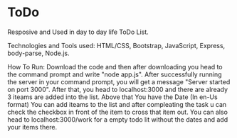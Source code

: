 # ToDo
Resposive and Used in day to day life ToDo List.


Technologies and Tools used:
HTML/CSS, Bootstrap, JavaScript, Express, body-parse, Node.js.

How To Run:
Download the code and then after downloading you head to the command prompt and write "node app.js".
After successfully running the server in your command prompt, you will get a message  "Server started on port 3000".
After that, you head to localhost:3000 and there are already 3 iteams are added into the list. 
Above that You have the Date (In en-Us format)
You can add iteams to the list and after compleating the task u can check the checkbox in front of the item to cross that item out.
You can also head to localhost:3000/work for a empty todo lit without the dates and add your items there.
